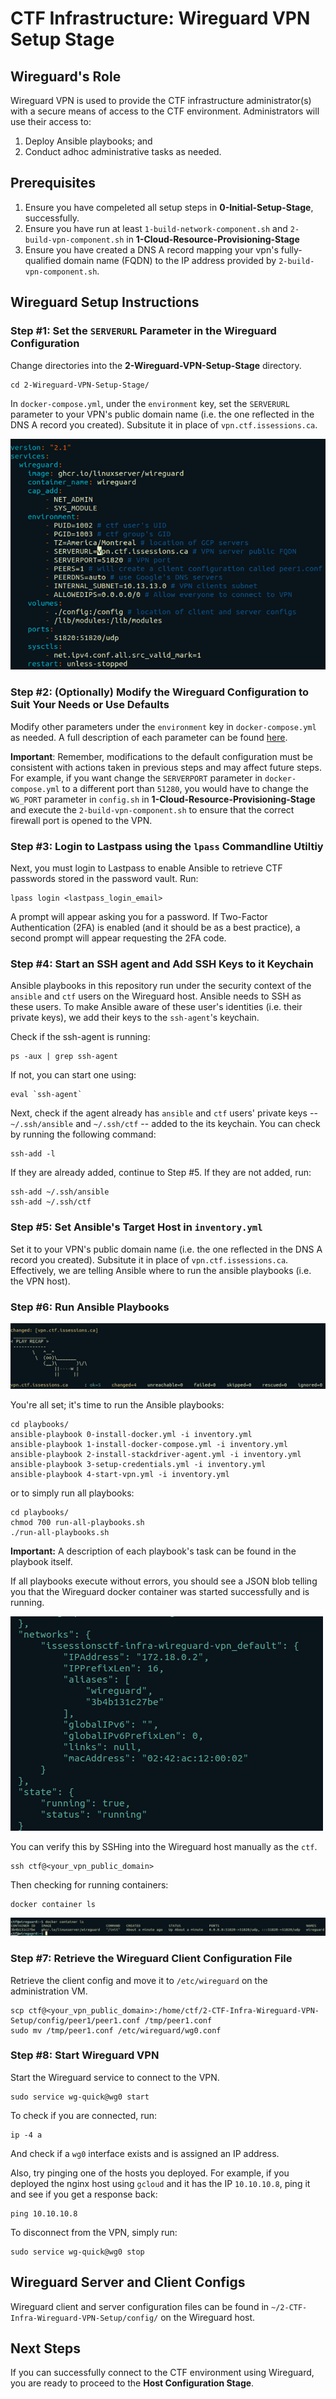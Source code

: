 # CTF Infrastructure: Wireguard VPN Setup Stage

## Wireguard's Role
Wireguard VPN is used to provide the CTF infrastructure administrator(s) with a secure means of access to the CTF environment. Administrators will use their access to:
1. Deploy Ansible playbooks; and
2. Conduct adhoc administrative tasks as needed.

## Prerequisites
1. Ensure you have compeleted all setup steps in **0-Initial-Setup-Stage**, successfully.
2. Ensure you have run at least `1-build-network-component.sh` and `2-build-vpn-component.sh` in **1-Cloud-Resource-Provisioning-Stage**
3. Ensure you have created a DNS A record mapping your vpn's fully-qualified domain name (FQDN) to the IP address provided by `2-build-vpn-component.sh`.


## Wireguard Setup Instructions

### Step #1: Set the `SERVERURL` Parameter in the Wireguard Configuration

Change directories into the **2-Wireguard-VPN-Setup-Stage** directory.
```
cd 2-Wireguard-VPN-Setup-Stage/
```

In `docker-compose.yml`, under the `environment` key, set the `SERVERURL` parameter to your VPN's public domain name (i.e. the one reflected in the DNS A record you created). Subsitute it in place of `vpn.ctf.issessions.ca`.

![docker-compose image](readme-images/1.png)

### Step #2: (Optionally) Modify the Wireguard Configuration to Suit Your Needs or Use Defaults

Modify other parameters under the `environment` key in `docker-compose.yml` as needed. A full description of each parameter can be found [here](https://hub.docker.com/r/linuxserver/wireguard).

**Important**: Remember, modifications to the default configuration must be consistent with actions taken in previous steps and may affect future steps. For example, if you want change the `SERVERPORT` parameter in `docker-compose.yml` to a different port than `51280`, you would have to change the `WG_PORT` parameter in `config.sh` in **1-Cloud-Resource-Provisioning-Stage** and execute the `2-build-vpn-component.sh` to ensure that the correct firewall port is opened to the VPN.


### Step #3: Login to Lastpass using the `lpass` Commandline Utiltiy 

Next, you must login to Lastpass to enable Ansible to retrieve CTF passwords stored in the password vault. Run:  

```
lpass login <lastpass_login_email>
```

A prompt will appear asking you for a password. If Two-Factor Authentication (2FA) is enabled (and it should be as a best practice), a second prompt will appear requesting the 2FA code.

### Step #4: Start an SSH agent and Add SSH Keys to it Keychain

Ansible playbooks in this repository run under the security context of the `ansible` and `ctf` users on the Wireguard host. Ansible needs to SSH as these users. To make Ansible aware of these user's identities (i.e. their private keys), we add their keys to the `ssh-agent`'s keychain. 

Check if the ssh-agent is running:
```
ps -aux | grep ssh-agent
```

If not, you can start one using:
```
eval `ssh-agent`
```

Next, check if the agent already has `ansible` and `ctf` users' private keys -- `~/.ssh/ansible` and `~/.ssh/ctf` -- added to the its keychain. You can check by running the following command:
```
ssh-add -l
```

If they are already added, continue to Step #5. If they are not added, run:

```
ssh-add ~/.ssh/ansible
ssh-add ~/.ssh/ctf
```

### Step #5: Set Ansible's Target Host in `inventory.yml` 

Set it to your VPN's public domain name (i.e. the one reflected in the DNS A record you created). Subsitute it in place of `vpn.ctf.issessions.ca`. Effectively, we are telling Ansible where to run the ansible playbooks (i.e. the VPN host).


### Step #6: Run Ansible Playbooks

![docker-compose image](readme-images/2.png)

You're all set; it's time to run the Ansible playbooks:

```
cd playbooks/
ansible-playbook 0-install-docker.yml -i inventory.yml
ansible-playbook 1-install-docker-compose.yml -i inventory.yml
ansible-playbook 2-install-stackdriver-agent.yml -i inventory.yml
ansible-playbook 3-setup-credentials.yml -i inventory.yml
ansible-playbook 4-start-vpn.yml -i inventory.yml
```

or to simply run all playbooks:
```
cd playbooks/
chmod 700 run-all-playbooks.sh
./run-all-playbooks.sh
```

**Important:** A description of each playbook's task can be found in the playbook itself.

If all playbooks execute without errors, you should see a JSON blob telling you that the Wireguard docker container was started successfully and is running.

![docker-compose image](readme-images/3.png)

You can verify this by SSHing into the Wireguard host manually as the `ctf`.
```
ssh ctf@<your_vpn_public_domain>
```
Then checking for running containers:
```
docker container ls
```
![docker-compose image](readme-images/4.png)

### Step #7: Retrieve the Wireguard Client Configuration File

Retrieve the client config and move it to `/etc/wireguard` on the administration VM.

```
scp ctf@<your_vpn_public_domain>:/home/ctf/2-CTF-Infra-Wireguard-VPN-Setup/config/peer1/peer1.conf /tmp/peer1.conf
sudo mv /tmp/peer1.conf /etc/wireguard/wg0.conf
```
### Step #8: Start Wireguard VPN

Start the Wireguard service to connect to the VPN.
```
sudo service wg-quick@wg0 start
```

To check if you are connected, run:
```
ip -4 a
```
And check if a `wg0` interface exists and is assigned an IP address.

Also, try pinging one of the hosts you deployed. For example, if you deployed the nginx host using `gcloud` and it has the IP `10.10.10.8`, ping it and see if you get a response back:

```
ping 10.10.10.8
```

To disconnect from the VPN, simply run:
```
sudo service wg-quick@wg0 stop
```


## Wireguard Server and Client Configs

Wireguard client and server configuration files can be found in `~/2-CTF-Infra-Wireguard-VPN-Setup/config/` on the Wireguard host. 

## Next Steps

If you can successfully connect to the CTF environment using Wireguard, you are ready to proceed to the **Host Configuration Stage**.
